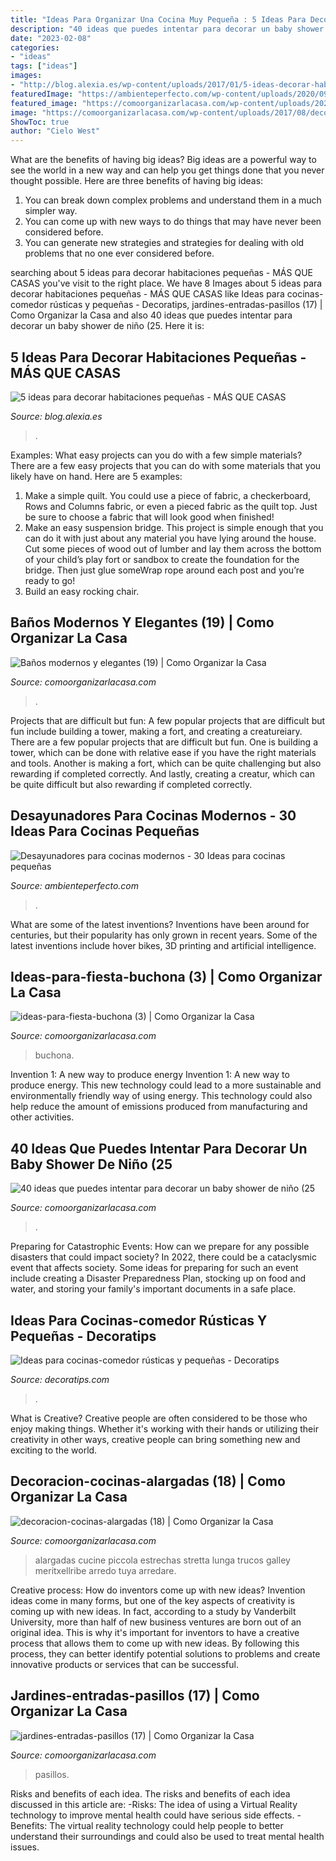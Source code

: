 ```yaml
---
title: "Ideas Para Organizar Una Cocina Muy Pequeña : 5 Ideas Para Decorar Habitaciones Pequeñas"
description: "40 ideas que puedes intentar para decorar un baby shower de niño (25"
date: "2023-02-08"
categories:
- "ideas"
tags: ["ideas"]
images:
- "http://blog.alexia.es/wp-content/uploads/2017/01/5-ideas-decorar-habitaciones-pequenas-0-1.jpg"
featuredImage: "https://ambienteperfecto.com/wp-content/uploads/2020/09/barra-desayunadora-con-mesada-de-cemento-alisado-scaled_optimized.jpg"
featured_image: "https://comoorganizarlacasa.com/wp-content/uploads/2021/05/ideas-para-fiesta-buchona-3.jpg"
image: "https://comoorganizarlacasa.com/wp-content/uploads/2017/08/decoracion-cocinas-alargadas-18.jpg"
ShowToc: true
author: "Cielo West"
---
```



What are the benefits of having big ideas?
Big ideas are a powerful way to see the world in a new way and can help you get things done that you never thought possible. Here are three benefits of having big ideas: 
1. You can break down complex problems and understand them in a much simpler way. 
2. You can come up with new ways to do things that may have never been considered before. 
3. You can generate new strategies and strategies for dealing with old problems that no one ever considered before.

	

		
searching about 5 ideas para decorar habitaciones pequeñas - MÁS QUE CASAS you've visit to the right place. We have 8 Images about 5 ideas para decorar habitaciones pequeñas - MÁS QUE CASAS like Ideas para cocinas-comedor rústicas y pequeñas - Decoratips, jardines-entradas-pasillos (17) | Como Organizar la Casa and also 40 ideas que puedes intentar para decorar un baby shower de niño (25. Here it is:
		
    
## 5 Ideas Para Decorar Habitaciones Pequeñas - MÁS QUE CASAS

<img loading=lazy src="http://blog.alexia.es/wp-content/uploads/2017/01/5-ideas-decorar-habitaciones-pequenas-0-1.jpg" onerror="this.onerror=null;this.src='https://tse2.mm.bing.net/th?id=OIP.tDRklF7Q7VkdhnxX6DWL1gHaD-&amp;pid=15.1';" alt="5 ideas para decorar habitaciones pequeñas - MÁS QUE CASAS">

_Source: blog.alexia.es_

>. 

	

Examples: What easy projects can you do with a few simple materials?
There are a few easy projects that you can do with some materials that you likely have on hand. Here are 5 examples:
1. Make a simple quilt. You could use a piece of fabric, a checkerboard, Rows and Columns fabric, or even a pieced fabric as the quilt top. Just be sure to choose a fabric that will look good when finished! 
2. Make an easy suspension bridge. This project is simple enough that you can do it with just about any material you have lying around the house. Cut some pieces of wood out of lumber and lay them across the bottom of your child’s play fort or sandbox to create the foundation for the bridge. Then just glue someWrap rope around each post and you’re ready to go! 
3. Build an easy rocking chair.

    
## Baños Modernos Y Elegantes (19) | Como Organizar La Casa

<img loading=lazy src="https://comoorganizarlacasa.com/wp-content/uploads/2016/05/Baños-modernos-y-elegantes-19.jpg" onerror="this.onerror=null;this.src='https://tse2.mm.bing.net/th?id=OIP.nWhSvEFE6nvCpWlJw_JvAQHaLv&amp;pid=15.1';" alt="Baños modernos y elegantes (19) | Como Organizar la Casa">

_Source: comoorganizarlacasa.com_

>. 

	

Projects that are difficult but fun: A few popular projects that are difficult but fun include building a tower, making a fort, and creating a creatureiary.
There are a few popular projects that are difficult but fun. One is building a tower, which can be done with relative ease if you have the right materials and tools. Another is making a fort, which can be quite challenging but also rewarding if completed correctly. And lastly, creating a creatur, which can be quite difficult but also rewarding if completed correctly.

    
## Desayunadores Para Cocinas Modernos - 30 Ideas Para Cocinas Pequeñas

<img loading=lazy src="https://ambienteperfecto.com/wp-content/uploads/2020/09/barra-desayunadora-con-mesada-de-cemento-alisado-scaled_optimized.jpg" onerror="this.onerror=null;this.src='https://tse1.mm.bing.net/th?id=OIP.vTnRW39ghaypDnko528uhAHaLH&amp;pid=15.1';" alt="Desayunadores para cocinas modernos - 30 Ideas para cocinas pequeñas">

_Source: ambienteperfecto.com_

>. 

	

What are some of the latest inventions?
Inventions have been around for centuries, but their popularity has only grown in recent years. Some of the latest inventions include hover bikes, 3D printing and artificial intelligence.

    
## Ideas-para-fiesta-buchona (3) | Como Organizar La Casa

<img loading=lazy src="https://comoorganizarlacasa.com/wp-content/uploads/2021/05/ideas-para-fiesta-buchona-3.jpg" onerror="this.onerror=null;this.src='https://tse1.mm.bing.net/th?id=OIP.KT2rY3Sah1uxN0sn3TrbOQHaLG&amp;pid=15.1';" alt="ideas-para-fiesta-buchona (3) | Como Organizar la Casa">

_Source: comoorganizarlacasa.com_

>buchona. 

	

Invention 1: A new way to produce energy
Invention 1: A new way to produce energy. This new technology could lead to a more sustainable and environmentally friendly way of using energy. This technology could also help reduce the amount of emissions produced from manufacturing and other activities.

    
## 40 Ideas Que Puedes Intentar Para Decorar Un Baby Shower De Niño (25

<img loading=lazy src="https://comoorganizarlacasa.com/wp-content/uploads/2017/11/40-ideas-que-puedes-intentar-para-decorar-un-baby-shower-de-nino-25.jpg" onerror="this.onerror=null;this.src='https://tse4.mm.bing.net/th?id=OIP.8b3aYzq8xaTrPYu-YsHZ_gHaJ4&amp;pid=15.1';" alt="40 ideas que puedes intentar para decorar un baby shower de niño (25">

_Source: comoorganizarlacasa.com_

>. 

	

Preparing for Catastrophic Events: How can we prepare for any possible disasters that could impact society?
In 2022, there could be a cataclysmic event that affects society. Some ideas for preparing for such an event include creating a Disaster Preparedness Plan, stocking up on food and water, and storing your family's important documents in a safe place.

    
## Ideas Para Cocinas-comedor Rústicas Y Pequeñas - Decoratips

<img loading=lazy src="https://decoratips.com/wp-content/uploads/2021/01/cocina-comedor-pequena-y-rustica-con-mesa-redonda.jpg" onerror="this.onerror=null;this.src='https://tse1.mm.bing.net/th?id=OIP.JhKmZ_2_w4ZmUyLZNx8BEQHaLH&amp;pid=15.1';" alt="Ideas para cocinas-comedor rústicas y pequeñas - Decoratips">

_Source: decoratips.com_

>. 

	

What is Creative?
Creative people are often considered to be those who enjoy making things. Whether it's working with their hands or utilizing their creativity in other ways, creative people can bring something new and exciting to the world.

    
## Decoracion-cocinas-alargadas (18) | Como Organizar La Casa

<img loading=lazy src="https://comoorganizarlacasa.com/wp-content/uploads/2017/08/decoracion-cocinas-alargadas-18.jpg" onerror="this.onerror=null;this.src='https://tse3.mm.bing.net/th?id=OIP.5oilTplvdpu9ZHmnNjUjCQHaJ4&amp;pid=15.1';" alt="decoracion-cocinas-alargadas (18) | Como Organizar la Casa">

_Source: comoorganizarlacasa.com_

>alargadas cucine piccola estrechas stretta lunga trucos galley meritxellribe arredo tuya arredare. 

	

Creative process: How do inventors come up with new ideas?
Invention ideas come in many forms, but one of the key aspects of creativity is coming up with new ideas. In fact, according to a study by Vanderbilt University, more than half of new business ventures are born out of an original idea. This is why it's important for inventors to have a creative process that allows them to come up with new ideas. By following this process, they can better identify potential solutions to problems and create innovative products or services that can be successful.

    
## Jardines-entradas-pasillos (17) | Como Organizar La Casa

<img loading=lazy src="https://comoorganizarlacasa.com/wp-content/uploads/2017/06/jardines-entradas-pasillos-17.jpg" onerror="this.onerror=null;this.src='https://tse3.mm.bing.net/th?id=OIP.8IvT0psbGXSWykqgwlfXZQAAAA&amp;pid=15.1';" alt="jardines-entradas-pasillos (17) | Como Organizar la Casa">

_Source: comoorganizarlacasa.com_

>pasillos. 

	

Risks and benefits of each idea.
The risks and benefits of each idea discussed in this article are: 
-Risks: The idea of using a Virtual Reality technology to improve mental health could have serious side effects.
-Benefits: The virtual reality technology could help people to better understand their surroundings and could also be used to treat mental health issues.

